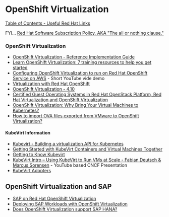 # OpenShift Virtualization

[Table of Contents - Useful Red Hat Links](https://github.com/pslucas0212/UsefulRedHatLinks)

FYI... [Red Hat Software Subscription Policy.  AKA "The all or nothing clause."](https://github.com/pslucas0212/Red-Hat-Software-Subscription-Policy)

### OpenShift Virtualization
- [OpenShift Virtualization - Reference Implementation Guide](https://access.redhat.com/articles/7067871)
- [Learn OpenShift Virtualization: 7 training resources to help you get started](https://www.redhat.com/en/blog/learn-openshift-virtualization)
- [Configuring OpenShift Virtualization to run on Red Hat OpenShift Service on AWS](https://www.youtube.com/watch?v=wBtY3tvjtIU) - Short YouTube vide demo
- [Virtualization with Red Hat OpenShift](https://www.redhat.com/en/technologies/cloud-computing/openshift/virtualization)
- [OpenShift Virtualization - 4.10](https://docs.openshift.com/container-platform/4.10/virt/about-virt.html)
- [Certified Guest Operating Systems in Red Hat OpenStack Platform, Red Hat Virtualization and OpenShift Virtualization](https://access.redhat.com/articles/973163)
- [OpenShift Virtualization: Why Bring Your Virtual Machines to Kubernetes?](https://cloud.redhat.com/blog/openshift-virtualization-why-bring-your-virtual-machines-to-kubernetes)
- [How to import OVA files exported from VMware to OpenShift Virtualization?](https://access.redhat.com/solutions/7016396)
  
#### KubeVirt Information
- [Kubevirt - Building a virtualization API for Kubernetes](https://github.com/kubevirt)
- [Getting Started with KubeVirt Containers and Virtual Machines Together](https://cloud.redhat.com/blog/getting-started-with-kubevirt)
- [Getting to Know Kubevirt](https://kubernetes.io/blog/2018/05/22/getting-to-know-kubevirt/)
- [KubeVirt Intro – Using KubeVirt to Run VMs at Scale - Fabian Deutsch & Marcus Sorensen]() - YouTube based CNCF Presentation
- [KubeVirt Adopters](https://github.com/kubevirt/kubevirt/blob/main/ADOPTERS.md)

## OpenShift Virtualization and SAP
- [SAP on Red Hat OpenShift Virtualization](https://www.redhat.com/en/blog/sap-red-hat-openshift-virtualization)
- [Deploying SAP Workloads with OpenShift Virtualization](https://access.redhat.com/articles/7048369)
- [Does OpenShift Virtualization support SAP HANA?](https://access.redhat.com/solutions/6996642)
